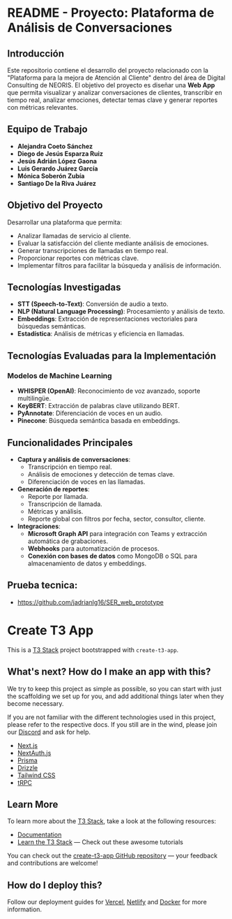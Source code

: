 # README - Proyecto: Plataforma de Análisis de Conversaciones
## Introducción
Este repositorio contiene el desarrollo del proyecto relacionado con la "Plataforma para la mejora de Atención al Cliente" dentro del área de Digital Consulting de NEORIS. El objetivo del proyecto es diseñar una **Web App** que permita visualizar y analizar conversaciones de clientes, transcribir en tiempo real, analizar emociones, detectar temas clave y generar reportes con métricas relevantes.
## Equipo de Trabajo
- **Alejandra Coeto Sánchez**
- **Diego de Jesús Esparza Ruiz**
- **Jesús Adrián López Gaona**
- **Luis Gerardo Juárez García**
- **Mónica Soberón Zubía**
- **Santiago De la Riva Juárez**
## Objetivo del Proyecto
Desarrollar una plataforma que permita:
- Analizar llamadas de servicio al cliente.
- Evaluar la satisfacción del cliente mediante análisis de emociones.
- Generar transcripciones de llamadas en tiempo real.
- Proporcionar reportes con métricas clave.
- Implementar filtros para facilitar la búsqueda y análisis de información.
## Tecnologías Investigadas
- **STT (Speech-to-Text)**: Conversión de audio a texto.
- **NLP (Natural Language Processing)**: Procesamiento y análisis de texto.
- **Embeddings**: Extracción de representaciones vectoriales para búsquedas semánticas.
- **Estadística**: Análisis de métricas y eficiencia en llamadas.
## Tecnologías Evaluadas para la Implementación
### Modelos de Machine Learning
- **WHISPER (OpenAI)**: Reconocimiento de voz avanzado, soporte multilingüe.
- **KeyBERT**: Extracción de palabras clave utilizando BERT.
- **PyAnnotate**: Diferenciación de voces en un audio.
- **Pinecone**: Búsqueda semántica basada en embeddings.
## Funcionalidades Principales
- **Captura y análisis de conversaciones**:
  - Transcripción en tiempo real.
  - Análisis de emociones y detección de temas clave.
  - Diferenciación de voces en las llamadas.
- **Generación de reportes**:
  - Reporte por llamada.
  - Transcripción de llamada.
  - Métricas y análisis.
  - Reporte global con filtros por fecha, sector, consultor, cliente.
- **Integraciones**:
  - **Microsoft Graph API** para integración con Teams y extracción automática de grabaciones.
  - **Webhooks** para automatización de procesos.
  - **Conexión con bases de datos** como MongoDB o SQL para almacenamiento de datos y embeddings.



## Prueba tecnica:
- https://github.com/jadrianlg16/SER_web_prototype
  



# Create T3 App

This is a [T3 Stack](https://create.t3.gg/) project bootstrapped with `create-t3-app`.

## What's next? How do I make an app with this?

We try to keep this project as simple as possible, so you can start with just the scaffolding we set up for you, and add additional things later when they become necessary.

If you are not familiar with the different technologies used in this project, please refer to the respective docs. If you still are in the wind, please join our [Discord](https://t3.gg/discord) and ask for help.

- [Next.js](https://nextjs.org)
- [NextAuth.js](https://next-auth.js.org)
- [Prisma](https://prisma.io)
- [Drizzle](https://orm.drizzle.team)
- [Tailwind CSS](https://tailwindcss.com)
- [tRPC](https://trpc.io)

## Learn More

To learn more about the [T3 Stack](https://create.t3.gg/), take a look at the following resources:

- [Documentation](https://create.t3.gg/)
- [Learn the T3 Stack](https://create.t3.gg/en/faq#what-learning-resources-are-currently-available) — Check out these awesome tutorials

You can check out the [create-t3-app GitHub repository](https://github.com/t3-oss/create-t3-app) — your feedback and contributions are welcome!

## How do I deploy this?

Follow our deployment guides for [Vercel](https://create.t3.gg/en/deployment/vercel), [Netlify](https://create.t3.gg/en/deployment/netlify) and [Docker](https://create.t3.gg/en/deployment/docker) for more information.
